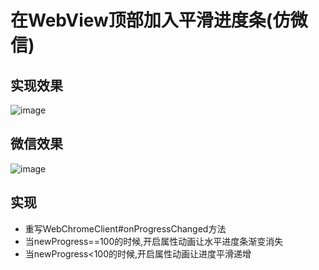 # 在WebView顶部加入平滑进度条(仿微信)
## 实现效果
![image](https://github.com/yangxu4536/WebViewTopPropress/blob/master/demo.gif)

## 微信效果
![image](https://github.com/yangxu4536/WebViewTopPropress/blob/master/wx_webview.png)

## 实现
- 重写WebChromeClient#onProgressChanged方法
- 当newProgress==100的时候,开启属性动画让水平进度条渐变消失
- 当newProgress<100的时候,开启属性动画让进度平滑递增